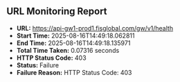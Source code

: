 ## URL Monitoring Report

- **URL:** https://api-gw1-prod1.fisglobal.com/gw/v1/health
- **Start Time:** 2025-08-16T14:49:18.062811
- **End Time:** 2025-08-16T14:49:18.135971
- **Total Time Taken:** 0.07316 seconds
- **HTTP Status Code:** 403
- **Status:** Failure
- **Failure Reason:** HTTP Status Code: 403
